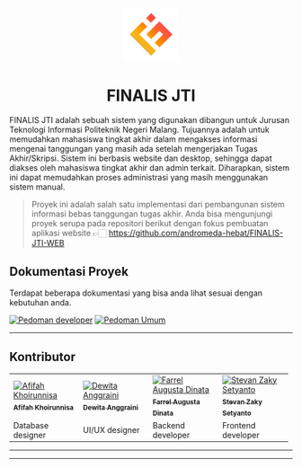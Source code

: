<div align="center">
    <img src="docs/assets/finalis-jti-logo.png" width="100">
    <h1>FINALIS JTI</h1>
</div>

FINALIS JTI adalah sebuah sistem yang digunakan dibangun untuk Jurusan Teknologi Informasi Politeknik Negeri Malang. Tujuannya adalah untuk memudahkan mahasiswa tingkat akhir dalam mengakses informasi mengenai tanggungan yang masih ada setelah mengerjakan Tugas Akhir/Skripsi. Sistem ini berbasis website dan desktop, sehingga dapat diakses oleh mahasiswa tingkat akhir dan admin terkait. Diharapkan, sistem ini dapat memudahkan proses administrasi yang masih menggunakan sistem manual.

> Proyek ini adalah salah satu implementasi dari pembangunan sistem informasi bebas tanggungan tugas akhir. Anda bisa mengunjungi proyek serupa pada repositori berikut dengan fokus pembuatan aplikasi website 👉🏻 https://github.com/andromeda-hebat/FINALIS-JTI-WEB

## Dokumentasi Proyek

Terdapat beberapa dokumentasi yang bisa anda lihat sesuai dengan kebutuhan anda.

[![Pedoman developer](https://img.shields.io/badge/Pedoman|Developer-4CAF50?style=for-the-badge&logo=check-circle&logoColor=white)](https://github.com/andromeda-hebat/FINALIS-JTI-WEB/tree/main/docs/guides/dev) [![Pedoman Umum](https://img.shields.io/badge/Pedoman|Umum-0078D4?style=for-the-badge&logo=code&logoColor=white)](https://github.com/andromeda-hebat/FINALIS-JTI-WEB/tree/main/docs/guides/general)


---

## Kontributor
<table>
    <tr>
        <td width="110px" align="center" style="text-align: left;">
            <a href="https://github.com/afifahnisa17">
                <img src="https://avatars.githubusercontent.com/u/143988656?v=4?s=100" width="100px;" alt="Afifah Khoirunnisa"/><br />
                <sub>
                    <b>Afifah Khoirunnisa</b>
                </sub>
            </a>
        </td>
        <td width="110px" align="center" style="text-align: left;">
            <a href="https://github.com/DewitaA12">
                <img src="https://avatars.githubusercontent.com/u/144205378?v=4?s=100" width="100px" alt="Dewita Anggraini"/><br />
                <sub>
                    <b>Dewita Anggraini</b>
                </sub>
            </a>
        </td>
        <td width="110px" align="center" style="text-align: left;">
            <a href="https://github.com/FarrelAD">
                <img src="https://avatars.githubusercontent.com/u/140877757?v=4?s=100" width="100px" alt="Farrel Augusta Dinata"/><br />
                <sub>
                    <b>Farrel Augusta Dinata</b>
                </sub>
            </a>
        </td>
        <td width="110px" align="center" style="text-align: left;">
            <a href="https://github.com/vanstevanzaky">
                <img src="https://avatars.githubusercontent.com/u/143470195?v=4?s=100" width="100px" alt="Stevan Zaky Setyanto"/><br />
                <sub>
                    <b>Stevan Zaky Setyanto</b>
                </sub>
            </a>
        </td>
    </tr>
    <tr>
        <td>Database designer</td>
        <td>UI/UX designer</td>
        <td>Backend developer</td>
        <td>Frontend developer</td>
    </tr>
</table>

---
---
